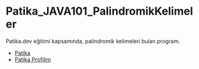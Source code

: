 # Patika_JAVA101_PalindromikKelimeler
Patika.dev eğitimi kapsamında, palindromik kelimeleri bulan program. 

- [Patika](https://app.patika.dev/)
- [Patika Profilim](https://app.patika.dev/aytac)
